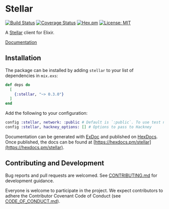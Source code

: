 # Stellar

[![Build Status](https://travis-ci.org/revelrylabs/elixir-stellar-client.svg?branch=master)](https://travis-ci.org/revelrylabs/elixir-stellar-client)
[![Coverage Status](https://opencov.prod.revelry.net/projects/12/badge.svg)](https://opencov.prod.revelry.net/projects/12)
[![Hex.pm](https://img.shields.io/hexpm/dt/stellar.svg)](https://hex.pm/packages/stellar)
[![License: MIT](https://img.shields.io/badge/License-MIT-yellow.svg)](https://opensource.org/licenses/MIT)

A [Stellar](https://stellar.org) client for Elixir.

[Documentation](https://hexdocs.pm/stellar)

## Installation

The package can be installed
by adding `stellar` to your list of dependencies in `mix.exs`:

```elixir
def deps do
  [
    {:stellar, "~> 0.3.0"}
  ]
end
```

Add the following to your configuration:

```elixir
config :stellar, network: :public # Default is `:public`. To use test network, use `:test`
config :stellar, hackney_options: [] # Options to pass to Hackney
```

Documentation can be generated with [ExDoc](https://github.com/elixir-lang/ex_doc)
and published on [HexDocs](https://hexdocs.pm). Once published, the docs can
be found at [https://hexdocs.pm/stellar](https://hexdocs.pm/stellar).

## Contributing and Development

Bug reports and pull requests are welcomed. See [CONTRIBUTING.md](https://github.com/revelrylabs/elixir-stellar-client/blob/master/CONTRIBUTING.md)
for development guidance.

Everyone is welcome to participate in the project. We expect contributors to
adhere the Contributor Covenant Code of Conduct (see [CODE_OF_CONDUCT.md](https://github.com/revelrylabs/elixir-stellar-client/blob/master/CODE_OF_CONDUCT.md)).
